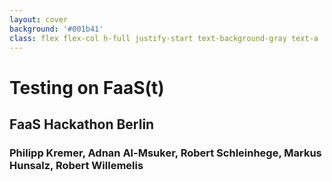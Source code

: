 ```yaml
---
layout: cover
background: '#001b41'
class: flex flex-col h-full justify-start text-background-gray text-a
---
```


<IonosLogo left="true" />

<h1>Testing on FaaS(t)</h1>

<h2>FaaS Hackathon Berlin</h2>

<h3>Philipp Kremer, Adnan Al-Msuker, Robert Schleinhege, Markus Hunsalz, Robert Willemelis</h3>

<Footer class="text-background-gray"
  title="Copyright © 1&1 IONOS SE 2021"
  :social="[
    { type: 'gh', username: 'ionos-deploy-now' }
  ]"
/>
